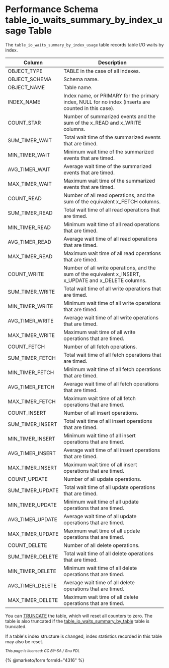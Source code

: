 # Performance Schema table\_io\_waits\_summary\_by\_index\_usage Table

The `table_io_waits_summary_by_index_usage` table records table I/O waits by index.

| Column             | Description                                                                                               |
| ------------------ | --------------------------------------------------------------------------------------------------------- |
| OBJECT\_TYPE       | TABLE in the case of all indexes.                                                                         |
| OBJECT\_SCHEMA     | Schema name.                                                                                              |
| OBJECT\_NAME       | Table name.                                                                                               |
| INDEX\_NAME        | Index name, or PRIMARY for the primary index, NULL for no index (inserts are counted in this case).       |
| COUNT\_STAR        | Number of summarized events and the sum of the x\_READ and x\_WRITE columns.                              |
| SUM\_TIMER\_WAIT   | Total wait time of the summarized events that are timed.                                                  |
| MIN\_TIMER\_WAIT   | Minimum wait time of the summarized events that are timed.                                                |
| AVG\_TIMER\_WAIT   | Average wait time of the summarized events that are timed.                                                |
| MAX\_TIMER\_WAIT   | Maximum wait time of the summarized events that are timed.                                                |
| COUNT\_READ        | Number of all read operations, and the sum of the equivalent x\_FETCH columns.                            |
| SUM\_TIMER\_READ   | Total wait time of all read operations that are timed.                                                    |
| MIN\_TIMER\_READ   | Minimum wait time of all read operations that are timed.                                                  |
| AVG\_TIMER\_READ   | Average wait time of all read operations that are timed.                                                  |
| MAX\_TIMER\_READ   | Maximum wait time of all read operations that are timed.                                                  |
| COUNT\_WRITE       | Number of all write operations, and the sum of the equivalent x\_INSERT, x\_UPDATE and x\_DELETE columns. |
| SUM\_TIMER\_WRITE  | Total wait time of all write operations that are timed.                                                   |
| MIN\_TIMER\_WRITE  | Minimum wait time of all write operations that are timed.                                                 |
| AVG\_TIMER\_WRITE  | Average wait time of all write operations that are timed.                                                 |
| MAX\_TIMER\_WRITE  | Maximum wait time of all write operations that are timed.                                                 |
| COUNT\_FETCH       | Number of all fetch operations.                                                                           |
| SUM\_TIMER\_FETCH  | Total wait time of all fetch operations that are timed.                                                   |
| MIN\_TIMER\_FETCH  | Minimum wait time of all fetch operations that are timed.                                                 |
| AVG\_TIMER\_FETCH  | Average wait time of all fetch operations that are timed.                                                 |
| MAX\_TIMER\_FETCH  | Maximum wait time of all fetch operations that are timed.                                                 |
| COUNT\_INSERT      | Number of all insert operations.                                                                          |
| SUM\_TIMER\_INSERT | Total wait time of all insert operations that are timed.                                                  |
| MIN\_TIMER\_INSERT | Minimum wait time of all insert operations that are timed.                                                |
| AVG\_TIMER\_INSERT | Average wait time of all insert operations that are timed.                                                |
| MAX\_TIMER\_INSERT | Maximum wait time of all insert operations that are timed.                                                |
| COUNT\_UPDATE      | Number of all update operations.                                                                          |
| SUM\_TIMER\_UPDATE | Total wait time of all update operations that are timed.                                                  |
| MIN\_TIMER\_UPDATE | Minimum wait time of all update operations that are timed.                                                |
| AVG\_TIMER\_UPDATE | Average wait time of all update operations that are timed.                                                |
| MAX\_TIMER\_UPDATE | Maximum wait time of all update operations that are timed.                                                |
| COUNT\_DELETE      | Number of all delete operations.                                                                          |
| SUM\_TIMER\_DELETE | Total wait time of all delete operations that are timed.                                                  |
| MIN\_TIMER\_DELETE | Minimum wait time of all delete operations that are timed.                                                |
| AVG\_TIMER\_DELETE | Average wait time of all delete operations that are timed.                                                |
| MAX\_TIMER\_DELETE | Maximum wait time of all delete operations that are timed.                                                |

You can [TRUNCATE](../../../sql-statements/table-statements/truncate-table.md) the table, which will reset all counters to zero. The table is also truncated if the [table\_io\_waits\_summary\_by\_table](performance-schema-table_io_waits_summary_by_table-table.md) table is truncated.

If a table's index structure is changed, index statistics recorded in this table may also be reset.

<sub>_This page is licensed: CC BY-SA / Gnu FDL_</sub>

{% @marketo/form formId="4316" %}
